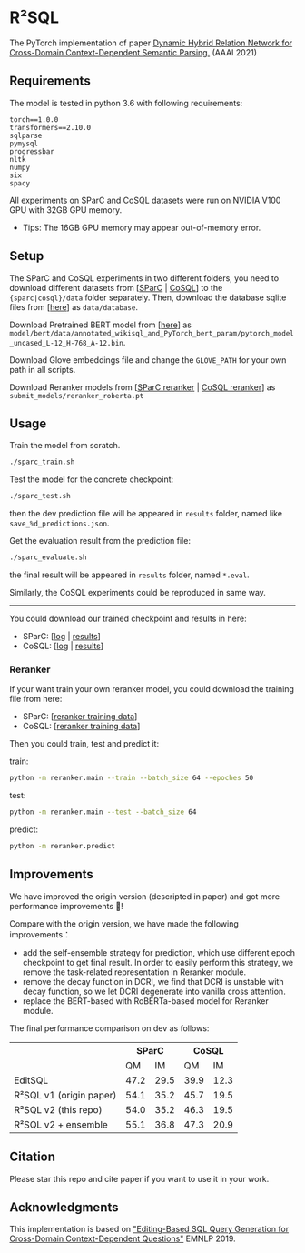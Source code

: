 # R²SQL
The PyTorch implementation of paper [Dynamic Hybrid Relation Network for Cross-Domain Context-Dependent Semantic Parsing.](https://arxiv.org/pdf/2101.01686) (AAAI 2021)


## Requirements
The model is tested in python 3.6 with following requirements:
```
torch==1.0.0
transformers==2.10.0
sqlparse
pymysql
progressbar
nltk
numpy
six
spacy
```
All experiments on SParC and CoSQL datasets were run on NVIDIA V100 GPU with 32GB GPU memory.
* Tips: The 16GB GPU memory may appear out-of-memory error.

## Setup

The SParC and CoSQL experiments in two different folders, you need to download different datasets from [[SParC](https://yale-lily.github.io/spider) | [CoSQL](https://yale-lily.github.io/cosql)] to the `{sparc|cosql}/data` folder separately.
Then, download the database sqlite files from [[here](https://drive.google.com/file/d/1a828mkHcgyQCBgVla0jGxKJ58aV8RsYK/view?usp=sharing)] as `data/database`.

Download Pretrained BERT model from [[here](https://drive.google.com/file/d/1f_LEWVgrtZLRuoiExJa5fNzTS8-WcAX9/view?usp=sharing)] as `model/bert/data/annotated_wikisql_and_PyTorch_bert_param/pytorch_model_uncased_L-12_H-768_A-12.bin`.

Download Glove embeddings file and change the `GLOVE_PATH` for your own path in all scripts. 

Download Reranker models from [[SParC reranker](https://drive.google.com/file/d/1cA106xgSx6KeonOxD2sZ06Eolptxt_OG/view?usp=sharing) | [CoSQL reranker](https://drive.google.com/file/d/1UURYw15T6zORcYRTvP51MYkzaxNmvRIU/view?usp=sharing)] as `submit_models/reranker_roberta.pt`

## Usage

Train the model from scratch.
```bash
./sparc_train.sh
```

Test the model for the concrete checkpoint:
```bash
./sparc_test.sh
```
then the dev prediction file will be appeared in `results` folder, named like `save_%d_predictions.json`.

Get the evaluation result from the prediction file:
```bash
./sparc_evaluate.sh
```
the final result will be appeared in `results` folder, named `*.eval`.

Similarly, the CoSQL experiments could be reproduced in same way.

---

You could download our trained checkpoint and results in here:

* SParC: [[log](https://drive.google.com/file/d/19ySQ_4x3R-T0cML2uJQBaYI2EyTlPr1G/view?usp=sharing) | [results](https://drive.google.com/file/d/12-kTEnNJKKblPDx5UIz5W0lVvf_sWpyS/view?usp=sharing)]
* CoSQL: [[log](https://drive.google.com/file/d/1QaxM8AUu3cQUXIZvCgoqW115tZCcEppl/view?usp=sharing) | [results](https://drive.google.com/file/d/1fCTRagV46gvEKU5XPje0Um69rMkEAztU/view?usp=sharing)]

### Reranker
If your want train your own reranker model, you could download the training file from here:

* SParC: [[reranker training data](https://drive.google.com/file/d/1XEiYUmDsVGouCO6NZS1yyMkUDxvWgCZ9/view?usp=sharing)]
* CoSQL: [[reranker training data](https://drive.google.com/file/d/1mzjywnMiABOTHYC9BWOoUOn4HnokcX8i/view?usp=sharing)]

Then you could train, test and predict it:

train:
```bash
python -m reranker.main --train --batch_size 64 --epoches 50
```

test:
```bash
python -m reranker.main --test --batch_size 64
```

predict:
```bash
python -m reranker.predict
```


## Improvements
We have improved the origin version (descripted in paper) and got more performance improvements :partying_face:!

Compare with the origin version, we have made the following improvements：

* add the self-ensemble strategy for prediction, which use different epoch checkpoint to get final result. In order to easily perform this strategy, we remove the task-related representation in Reranker module.
* remove the decay function in DCRI, we find that DCRI is unstable with decay function, so we let DCRI degenerate into vanilla cross attention.
* replace the BERT-based with RoBERTa-based model for Reranker module.

The final performance comparison on dev as follows:

<table>
  <tr>
    <th></th>
    <th colspan="2">SParC</th>
    <th colspan="2">CoSQL</th>
  </tr>
  <tr>
    <td></td>
    <td>QM</td>
    <td>IM</td>
    <td>QM</td>
    <td>IM</td>
  </tr>
  <tr>
    <td>EditSQL</td>
    <td>47.2</td>
    <td>29.5</td>
    <td>39.9</td>
    <td>12.3</td>
  </tr>
  <tr>
    <td>R²SQL v1 (origin paper)</td>
    <td>54.1</td>
    <td>35.2</td>
    <td>45.7</td>
    <td>19.5</td>
  </tr>
  <tr>
    <td>R²SQL v2 (this repo)</td>
    <td>54.0</td>
    <td>35.2</td>
    <td>46.3</td>
    <td>19.5</td>
  </tr>
  <tr>
    <td>R²SQL v2 + ensemble </td>
    <td>55.1</td>
    <td>36.8</td>
    <td>47.3</td>
    <td>20.9</td>
  </tr>
</table>

## Citation
Please star this repo and cite paper if you want to use it in your work.


## Acknowledgments
This implementation is based on ["Editing-Based SQL Query Generation for Cross-Domain Context-Dependent Questions"](https://github.com/ryanzhumich/editsql) EMNLP 2019.

